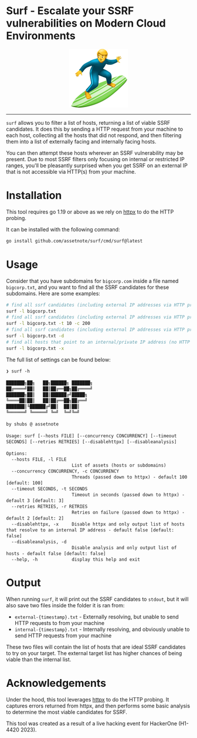 # Surf - Escalate your SSRF vulnerabilities on Modern Cloud Environments
<p align="center">
  <img src="gh-docs/surf.png" />
</p>

-----

`surf` allows you to filter a list of hosts, returning a list of viable SSRF candidates. It does this by sending a HTTP request from your machine to each host, collecting all the hosts that did not respond, and then filtering them into a list of externally facing and internally facing hosts.

You can then attempt these hosts wherever an SSRF vulnerability may be present. Due to most SSRF filters only focusing on internal or restricted IP ranges, you'll be pleasantly surprised when you get SSRF on an external IP that is not accessible via HTTP(s) from your machine.

# Installation

This tool requires go 1.19 or above as we rely on [httpx](https://github.com/projectdiscovery/httpx) to do the HTTP probing.

It can be installed with the following command:

```bash
go install github.com/assetnote/surf/cmd/surf@latest
```

# Usage

Consider that you have subdomains for `bigcorp.com` inside a file named `bigcorp.txt`, and you want to find all the SSRF candidates for these subdomains. Here are some examples:

```bash
# find all ssrf candidates (including external IP addresses via HTTP probing)
surf -l bigcorp.txt
# find all ssrf candidates (including external IP addresses via HTTP probing) with timeout and concurrency settings
surf -l bigcorp.txt -t 10 -c 200
# find all ssrf candidates (including external IP addresses via HTTP probing), and just print all hosts
surf -l bigcorp.txt -d
# find all hosts that point to an internal/private IP address (no HTTP probing)
surf -l bigcorp.txt -x
```

The full list of settings can be found below:

```
❯ surf -h

███████╗██╗   ██╗██████╗ ███████╗
██╔════╝██║   ██║██╔══██╗██╔════╝
███████╗██║   ██║██████╔╝█████╗  
╚════██║██║   ██║██╔══██╗██╔══╝  
███████║╚██████╔╝██║  ██║██║     
╚══════╝ ╚═════╝ ╚═╝  ╚═╝╚═╝         
                                 
by shubs @ assetnote                                 

Usage: surf [--hosts FILE] [--concurrency CONCURRENCY] [--timeout SECONDS] [--retries RETRIES] [--disablehttpx] [--disableanalysis]

Options:
  --hosts FILE, -l FILE
                         List of assets (hosts or subdomains)
  --concurrency CONCURRENCY, -c CONCURRENCY
                         Threads (passed down to httpx) - default 100 [default: 100]
  --timeout SECONDS, -t SECONDS
                         Timeout in seconds (passed down to httpx) - default 3 [default: 3]
  --retries RETRIES, -r RETRIES
                         Retries on failure (passed down to httpx) - default 2 [default: 2]
  --disablehttpx, -x     Disable httpx and only output list of hosts that resolve to an internal IP address - default false [default: false]
  --disableanalysis, -d
                         Disable analysis and only output list of hosts - default false [default: false]
  --help, -h             display this help and exit
```

# Output

When running `surf`, it will print out the SSRF candidates to `stdout`, but it will also save two files inside the folder it is ran from: 

- `external-{timestamp}.txt` - Externally resolving, but unable to send HTTP requests to from your machine
- `internal-{timestamp}.txt` - Internally resolving, and obviously unable to send HTTP requests from your machine

These two files will contain the list of hosts that are ideal SSRF candidates to try on your target. The external target list has higher chances of being viable than the internal list.

# Acknowledgements

Under the hood, this tool leverages [httpx](https://github.com/projectdiscovery/httpx) to do the HTTP probing. It captures errors returned from httpx, and then performs some basic analysis to determine the most viable candidates for SSRF.

This tool was created as a result of a live hacking event for HackerOne (H1-4420 2023).